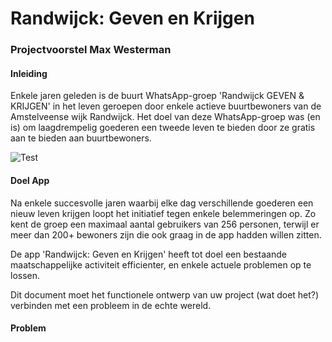 # Randwijck: Geven en Krijgen

### Projectvoorstel Max Westerman


#### Inleiding
Enkele jaren geleden is de buurt WhatsApp-groep 'Randwijck GEVEN & KRIJGEN' in het leven geroepen door 
enkele actieve buurtbewoners van de Amstelveense wijk Randwijck. Het doel van deze WhatsApp-groep was (en is) 
om laagdrempelig goederen een tweede leven te bieden door ze gratis aan te bieden aan buurtbewoners. 

![Test](Whatsapp.jpeg)

#### Doel App
Na enkele succesvolle jaren waarbij elke dag verschillende goederen een nieuw leven krijgen loopt het initiatief tegen enkele belemmeringen op.
Zo kent de groep een maximaal aantal gebruikers van 256 personen, terwijl er meer dan 200+ bewoners zijn die ook graag in de app hadden willen zitten.







De app 'Randwijck: Geven en Krijgen' heeft tot doel een bestaande maatschappelijke activiteit efficienter, en enkele actuele problemen op te lossen. 

Dit document moet het functionele ontwerp van uw project (wat doet het?) verbinden met een probleem in de echte wereld. 

#### Problem

